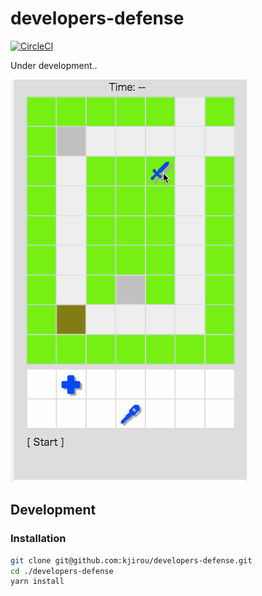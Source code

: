 # developers-defense

[![CircleCI](https://circleci.com/gh/kjirou/developers-defense.svg?style=svg)](https://circleci.com/gh/kjirou/developers-defense)

Under development..

![](/docs/demo.gif)


## Development
### Installation

```bash
git clone git@github.com:kjirou/developers-defense.git
cd ./developers-defense
yarn install
```
